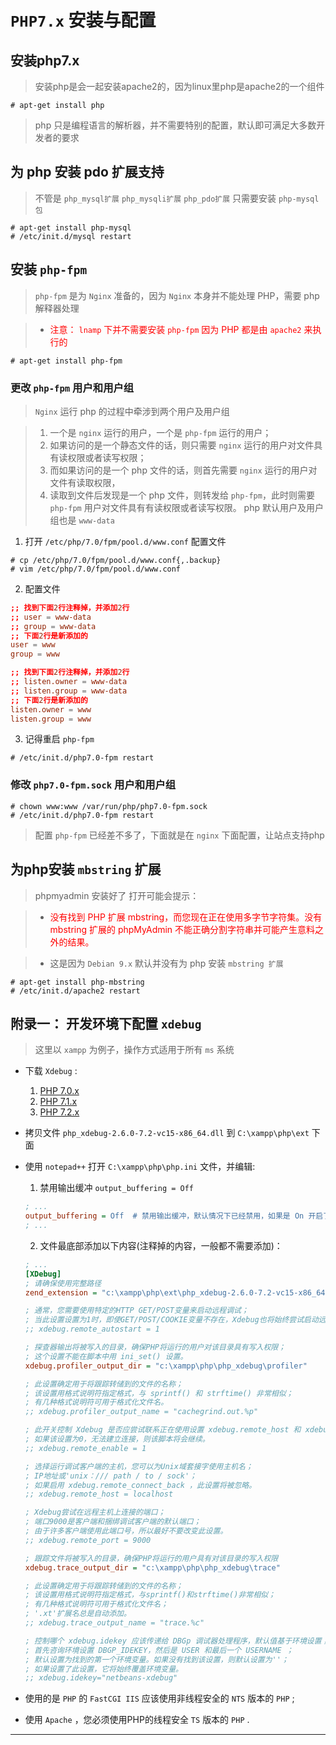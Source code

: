 # **`PHP7.x` 安装与配置**

## **安装php7.x**

> 安装php是会一起安装apache2的，因为linux里php是apache2的一个组件

```shell
# apt-get install php
```

> php 只是编程语言的解析器，并不需要特别的配置，默认即可满足大多数开发者的要求

## **为 php 安装 pdo 扩展支持**

> 不管是 `php_mysql扩展` `php_mysqli扩展` `php_pdo扩展` 只需要安装 `php-mysql包`

```shell
# apt-get install php-mysql
# /etc/init.d/mysql restart
```

## **安装 `php-fpm`**

> `php-fpm` 是为 `Nginx` 准备的，因为 `Nginx` 本身并不能处理 PHP，需要 php 解释器处理

> - <font color="red">注意： <code>lnamp</code> 下并不需要安装 <code>php-fpm</code> 因为 PHP 都是由 <code>apache2</code> 来执行的</font>

```shell
# apt-get install php-fpm
```

### **更改 `php-fpm` 用户和用户组**

> `Nginx` 运行 php 的过程中牵涉到两个用户及用户组

> 1. 一个是 `nginx` 运行的用户，一个是 `php-fpm` 运行的用户；
> 2. 如果访问的是一个静态文件的话，则只需要 `nginx` 运行的用户对文件具有读权限或者读写权限；
> 3. 而如果访问的是一个 php 文件的话，则首先需要 `nginx` 运行的用户对文件有读取权限，
> 4. 读取到文件后发现是一个 php 文件，则转发给 `php-fpm`，此时则需要 `php-fpm` 用户对文件具有有读权限或者读写权限。 php 默认用户及用户组也是 `www-data`

1. 打开 `/etc/php/7.0/fpm/pool.d/www.conf` 配置文件

  ```shell
  # cp /etc/php/7.0/fpm/pool.d/www.conf{,.backup}
  # vim /etc/php/7.0/fpm/pool.d/www.conf
  ```

2. 配置文件

  ```conf
  ;; 找到下面2行注释掉，并添加2行
  ;; user = www-data
  ;; group = www-data
  ;; 下面2行是新添加的
  user = www
  group = www

  ;; 找到下面2行注释掉，并添加2行
  ;; listen.owner = www-data
  ;; listen.group = www-data
  ;; 下面2行是新添加的
  listen.owner = www
  listen.group = www
  ```

3. 记得重启 `php-fpm`

```shell
# /etc/init.d/php7.0-fpm restart
```

### **修改 `php7.0-fpm.sock` 用户和用户组**

```shell
# chown www:www /var/run/php/php7.0-fpm.sock
# /etc/init.d/php7.0-fpm restart
```

> 配置 `php-fpm` 已经差不多了，下面就是在 `nginx` 下面配置，让站点支持php

## **为php安装 `mbstring` 扩展**

> phpmyadmin 安装好了 打开可能会提示：

> - <font color="red">没有找到 PHP 扩展 mbstring，而您现在正在使用多字节字符集。没有 mbstring 扩展的 phpMyAdmin 不能正确分割字符串并可能产生意料之外的结果。</font>

> - 这是因为 `Debian 9.x` 默认并没有为 php 安装 `mbstring 扩展`

```shell
# apt-get install php-mbstring
# /etc/init.d/apache2 restart
```

## 附录一： 开发环境下配置 `xdebug`
> 这里以 `xampp` 为例子，操作方式适用于所有 `ms` 系统

- 下载 `Xdebug` : 
  1. [PHP 7.0.x](https://xdebug.org/files/php_xdebug-2.6.0-7.0-vc14-x86_64.dll)
  2. [PHP 7.1.x](https://xdebug.org/files/php_xdebug-2.6.0-7.1-vc14-x86_64.dll)
  3. [PHP 7.2.x](https://xdebug.org/files/php_xdebug-2.6.0-7.2-vc15-x86_64.dll)
  
- 拷贝文件 `php_xdebug-2.6.0-7.2-vc15-x86_64.dll` 到 `C:\xampp\php\ext` 下面
- 使用 `notepad++` 打开 `C:\xampp\php\php.ini` 文件，并编辑:
  1. 禁用输出缓冲 `output_buffering = Off`
  ```ini
  ; ...
  output_buffering = Off  # 禁用输出缓冲，默认情况下已经禁用，如果是 On 开启了，请修改为 Off 禁用掉
  ; ...
  ```
  
  2. 文件最底部添加以下内容(注释掉的内容，一般都不需要添加)：
  ```ini
  ; ...
  [XDebug]
  ; 请确保使用完整路径
  zend_extension = "c:\xampp\php\ext\php_xdebug-2.6.0-7.2-vc15-x86_64.dll"
  
  ; 通常，您需要使用特定的HTTP GET/POST变量来启动远程调试；
  ; 当此设置设置为1时，即使GET/POST/COOKIE变量不存在，Xdebug也将始终尝试启动远程调试会话并尝试连接到客户端。
  ;; xdebug.remote_autostart = 1
  
  ; 探查器输出将被写入的目录，确保PHP将运行的用户对该目录具有写入权限；
  ; 这个设置不能在脚本中用 ini_set() 设置。
  xdebug.profiler_output_dir = "c:\xampp\php\php_xdebug\profiler"
  
  ; 此设置确定用于将跟踪转储到的文件的名称；
  ; 该设置用格式说明符指定格式，与 sprintf() 和 strftime() 非常相似；
  ; 有几种格式说明符可用于格式化文件名。
  ;; xdebug.profiler_output_name = "cachegrind.out.%p"
  
  ; 此开关控制 Xdebug 是否应尝试联系正在使用设置 xdebug.remote_host 和 xdebug.remote_port 设置的侦听主机和端口的调试客户端；
  ; 如果该设置为0，无法建立连接，则该脚本将会继续。
  ;; xdebug.remote_enable = 1
  
  ; 选择运行调试客户端的主机，您可以为Unix域套接字使用主机名；
  ; IP地址或'unix：/// path / to / sock'；
  ; 如果启用 xdebug.remote_connect_back ，此设置将被忽略。
  ;; xdebug.remote_host = localhost
  
  ; Xdebug尝试在远程主机上连接的端口；
  ; 端口9000是客户端和捆绑调试客户端的默认端口；
  ; 由于许多客户端使用此端口号，所以最好不要改变此设置。
  ;; xdebug.remote_port = 9000
  
  ; 跟踪文件将被写入的目录，确保PHP将运行的用户具有对该目录的写入权限
  xdebug.trace_output_dir = "c:\xampp\php\php_xdebug\trace"
  
  ; 此设置确定用于将跟踪转储到的文件的名称；
  ; 该设置用格式说明符指定格式，与sprintf()和strftime()非常相似；
  ; 有几种格式说明符可用于格式化文件名；
  ; '.xt'扩展名总是自动添加。
  ;; xdebug.trace_output_name = "trace.%c"
  
  ; 控制哪个 xdebug.idekey 应该传递给 DBGp 调试器处理程序，默认值基于环境设置；
  ; 首先咨询环境设置 DBGP_IDEKEY，然后是 USER 和最后一个 USERNAME ；
  ; 默认设置为找到的第一个环境变量。如果没有找到该设置，则默认设置为''；
  ; 如果设置了此设置，它将始终覆盖环境变量。
  ;; xdebug.idekey="netbeans-xdebug"
  ```

- 使用的是 `PHP` 的 `FastCGI IIS` 应该使用非线程安全的 `NTS` 版本的 `PHP` ;
- 使用 `Apache` ，您必须使用PHP的线程安全 `TS` 版本的 `PHP` .
--------------------------------------------------------------------------------

